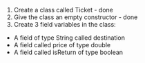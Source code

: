 1. Create a class called Ticket - done
2. Give the class an empty constructor - done
3. Create 3 field variables in the class:  
- A field of type String called destination
- A field called price of type double
- A field called isReturn of type boolean

